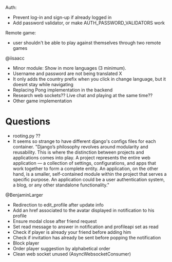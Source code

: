 Auth:
- Prevent log-in and sign-up if already logged in
- Add password validator, or make AUTH_PASSWORD_VALIDATORS work

Remote game:
- user shouldn't be able to play against themselves through two remote games

@iisaacc
-	Minor module: Show in more languages (3 minimum).
  - Username and password are not being translated X
  - It only adds the country prefix when you click in change language, but it doesnt stay while navigating
-	Replacing Pong implementation in the backend
-	Research web sockets?? Live chat and playing at the same time??
-	Other game implementation
  # Questions
  - rooting.py ??
  - It seems so strange to have different django's configs files for each container. "Django’s philosophy revolves around modularity and reusability. This is where the distinction between projects and applications comes into play. A project represents the entire web application — a collection of settings, configurations, and apps that work together to form a complete entity. An application, on the other hand, is a smaller, self-contained module within the project that serves a specific purpose. An application could be a user authentication system, a blog, or any other standalone functionality."


  @BenjaminLarger
- Redirection to edit_profile after update info
- Add an href associated to the avatar displayed in notification to his profile
- Ensure modal close after friend request
- Set read message to answer in notification and profileapi set as read
- Check if player is already your friend before adding him
- Check if invitation has already be sent before popping the notification
- Block player
- Order player suggestion by alphabetical order
- Clean web socket unused (AsyncWebsocketConsumer)

